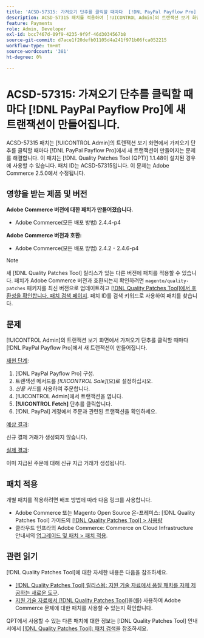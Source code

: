 ```yaml
---
title: 'ACSD-57315: 가져오기 단추를 클릭할 때마다  [!DNL PayPal Payflow Pro] 에 새 트랜잭션이 만들어집니다.'
description: ACSD-57315 패치를 적용하여 [!UICONTROL Admin]의 트랜잭션 보기 화면에서 가져오기 단추를 클릭할 때마다  [!DNL PayPal Payflow Pro] 에 새 트랜잭션이 만들어지는 Adobe Commerce 문제를 해결합니다.
feature: Payments
role: Admin, Developer
exl-id: bcc7467d-09f9-4235-9f9f-46d3034567b8
source-git-commit: d7ace1f20defb01105d4a241f971b06fca052215
workflow-type: tm+mt
source-wordcount: '381'
ht-degree: 0%

---
```


# ACSD-57315: 가져오기 단추를 클릭할 때마다 [!DNL PayPal Payflow Pro]에 새 트랜잭션이 만들어집니다.

ACSD-57315 패치는 [!UICONTROL Admin]의 트랜잭션 보기 화면에서 가져오기 단추를 클릭할 때마다 [!DNL PayPal Payflow Pro]에서 새 트랜잭션이 만들어지는 문제를 해결합니다. 이 패치는 [!DNL Quality Patches Tool (QPT)] 1.1.48이 설치된 경우에 사용할 수 있습니다. 패치 ID는 ACSD-57315입니다. 이 문제는 Adobe Commerce 2.5.0에서 수정됩니다.

## 영향을 받는 제품 및 버전

**Adobe Commerce 버전에 대한 패치가 만들어졌습니다.**

* Adobe Commerce(모든 배포 방법) 2.4.4-p4

**Adobe Commerce 버전과 호환:**

* Adobe Commerce(모든 배포 방법) 2.4.2 - 2.4.6-p4

>[!NOTE]
>
>새 [!DNL Quality Patches Tool] 릴리스가 있는 다른 버전에 패치를 적용할 수 있습니다. 패치가 Adobe Commerce 버전과 호환되는지 확인하려면 `magento/quality-patches` 패키지를 최신 버전으로 업데이트하고 [[!DNL Quality Patches Tool]에서 호환성을 확인합니다. 패치 검색 페이지](https://experienceleague.adobe.com/tools/commerce-quality-patches/index.html?lang=ko). 패치 ID를 검색 키워드로 사용하여 패치를 찾습니다.

## 문제

[!UICONTROL Admin]의 트랜잭션 보기 화면에서 가져오기 단추를 클릭할 때마다 [!DNL PayPal Payflow Pro]에서 새 트랜잭션이 만들어집니다.

<u>재현 단계</u>:

1. [!DNL PayPal Payflow Pro] 구성.
1. 트랜잭션 메서드를 *[!UICONTROL Sale]*(으)로 설정하십시오.
1. *신용 카드*&#x200B;를 사용하여 주문합니다.
1. [!UICONTROL Admin]에서 트랜잭션을 엽니다.
1. **[!UICONTROL Fetch]** 단추를 클릭합니다.
1. [!DNL PayPal] 계정에서 주문과 관련된 트랜잭션을 확인하세요.

<u>예상 결과</u>:

신규 결제 거래가 생성되지 않습니다.

<u>실제 결과</u>:

이미 지급된 주문에 대해 신규 지급 거래가 생성됩니다.

## 패치 적용

개별 패치를 적용하려면 배포 방법에 따라 다음 링크를 사용합니다.

* Adobe Commerce 또는 Magento Open Source 온-프레미스: [!DNL Quality Patches Tool] 가이드의 [[!DNL Quality Patches Tool] > 사용량](https://experienceleague.adobe.com/docs/commerce-operations/tools/quality-patches-tool/usage.html?lang=ko)
* 클라우드 인프라의 Adobe Commerce: Commerce on Cloud Infrastructure 안내서의 [업그레이드 및 패치 > 패치 적용](https://experienceleague.adobe.com/docs/commerce-cloud-service/user-guide/develop/upgrade/apply-patches.html?lang=ko).

## 관련 읽기

[!DNL Quality Patches Tool]에 대한 자세한 내용은 다음을 참조하세요.

* [[!DNL Quality Patches Tool] 릴리스됨: 지원 기술 자료에서 품질 패치를 자체 제공하는 새로운 도구](/help/announcements/adobe-commerce-announcements/magento-quality-patches-released-new-tool-to-self-serve-quality-patches.md).
* [지원 기술 자료에서  [!DNL Quality Patches Tool]](/help/support-tools/patches-available-in-qpt-tool/check-patch-for-magento-issue-with-magento-quality-patches.md)을(를) 사용하여 Adobe Commerce 문제에 대한 패치를 사용할 수 있는지 확인합니다.

QPT에서 사용할 수 있는 다른 패치에 대한 정보는 [!DNL Quality Patches Tool] 안내서에서 [[!DNL Quality Patches Tool]: 패치 검색](https://experienceleague.adobe.com/tools/commerce-quality-patches/index.html?lang=ko)을 참조하세요.
